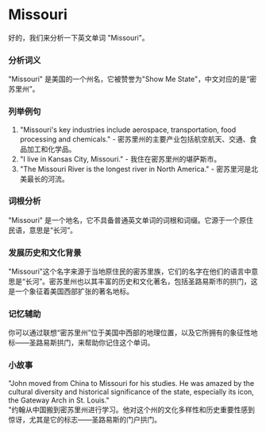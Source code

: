 # Missouri

好的，我们来分析一下英文单词 "Missouri"。

  

### 分析词义

  

"Missouri" 是美国的一个州名，它被赞誉为"Show Me State"，中文对应的是“密苏里州”。

  

### 列举例句

  

1.  "Missouri's key industries include aerospace, transportation, food processing and chemicals." - 密苏里州的主要产业包括航空航天、交通、食品加工和化学品。
2.  "I live in Kansas City, Missouri." - 我住在密苏里州的堪萨斯市。
3.  "The Missouri River is the longest river in North America." - 密苏里河是北美最长的河流。

  

### 词根分析

  

"Missouri" 是一个地名，它不具备普通英文单词的词根和词缀。它源于一个原住民语，意思是“长河”。

  

### 发展历史和文化背景

  

"Missouri"这个名字来源于当地原住民的密苏里族，它们的名字在他们的语言中意思是“长河”。密苏里州也以其丰富的历史和文化著名，包括圣路易斯市的拱门，这是一个象征着美国西部扩张的著名地标。

  

### 记忆辅助

  

你可以通过联想“密苏里州”位于美国中西部的地理位置，以及它所拥有的象征性地标——圣路易斯拱门，来帮助你记住这个单词。

  

### 小故事

  

"John moved from China to Missouri for his studies. He was amazed by the cultural diversity and historical significance of the state, especially its icon, the Gateway Arch in St. Louis."  
"约翰从中国搬到密苏里州进行学习。他对这个州的文化多样性和历史重要性感到惊讶，尤其是它的标志——圣路易斯的门户拱门。
